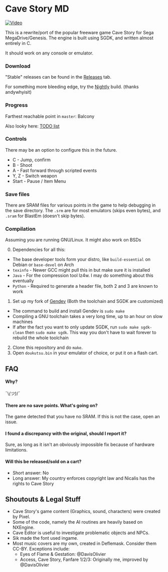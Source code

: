 # Cave Story MD
[![Video](http://img.youtube.com/vi/aZU133ekDVk/0.jpg)](http://www.youtube.com/watch?v=aZU133ekDVk)

This is a rewrite/port of the popular freeware game Cave Story for Sega MegaDrive/Genesis.
The engine is built using SGDK, and written almost entirely in C.

It should work on any console or emulator.

### Download
"Stable" releases can be found in the [Releases](https://github.com/andwn/cave-story-md/releases) tab.

For something more bleeding edge, try the [Nightly](http://www.cavestory.org/md/nightly.zip) build. (thanks andywhyisit)

### Progress
Farthest reachable point in `master`: Balcony

Also looky here: [TODO list](doc/TODO.md)

### Controls
There may be an option to configure this in the future.

- C - Jump, confirm
- B - Shoot
- A - Fast forward through scripted events
- Y, Z - Switch weapon
- Start - Pause / Item Menu

### Save files
There are SRAM files for various points in the game to help debugging in the save directory.
The `.srm` are for most emulators (skips even bytes), and `.sram` for BlastEm (doesn't skip bytes).

### Compilation
Assuming you are running GNU/Linux. It might also work on BSDs

0. Dependencies for all this:
  - The base developer tools form your distro, like `build-essential` on Debian or `base-devel` on Arch
  - `texinfo` - Newer GCC might pull this in but make sure it is installed
  - `Java` - For the compression tool lz4w. I may do something about this eventually
  - `Python` - Required to generate a header file, both 2 and 3 are known to work
1. Set up my fork of [Gendev](https://github.com/andwn/gendev.git) (Both the toolchain and SGDK are customized)
  - The command to build and install Gendev is `sudo make`
  - Compiling a GNU toolchain takes a very long time, up to an hour on slow machines
  - If after the fact you want to only update SGDK, run `sudo make sgdk-clean` then `sudo make sgdk`. This way you don't have to wait forever to rebuild the whole toolchain
2. Clone this repository and do `make`.
3. Open `doukutsu.bin` in your emulator of choice, or put it on a flash cart.

## FAQ
#### Why?
¯\\_(ツ)_/¯

#### There are no save points. What's going on?
The game detected that you have no SRAM. If this is not the case, open an issue.

#### I found a discrepancy with the original, should I report it?
Sure, as long as it isn't an obviously impossible fix because of hardware limitations.

#### Will this be released/sold on a cart?
- Short answer: No
- Long answer: My country enforces copyright law and Nicalis has the rights to Cave Story

## Shoutouts & Legal Stuff
- Cave Story's game content (Graphics, sound, characters) were created by Pixel.
- Some of the code, namely the AI routines are heavily based on NXEngine.
- Cave Editor is useful to investigate problematic objects and NPCs.
- Sik made the font used ingame.
- Most music covers are my own, created in Deflemask. Consider them CC-BY. Exceptions include:
  - Eyes of Flame & Gestation: @DavisOlivier
  - Access, Cave Story, Fanfare 1/2/3: Originally me, improved by @DavisOlivier

